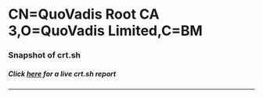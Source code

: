 # CN=QuoVadis Root CA 3,O=QuoVadis Limited,C=BM
### Snapshot of crt.sh
##### Click [here](https://crt.sh/?q=Serial_07022679A46449940B6301511302A8DD1D499FEF) for a live crt.sh report

---
